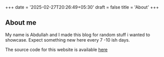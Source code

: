 +++
date = '2025-02-27T20:26:49+05:30'
draft = false
title = 'About'
+++

## About me

My name is Abdullah and I made this blog for random stuff i wanted to showcase. Expect something new here every 7 -10 ish days.

The source code for this website is available [here](https://sid314.github.io/blog2/)

